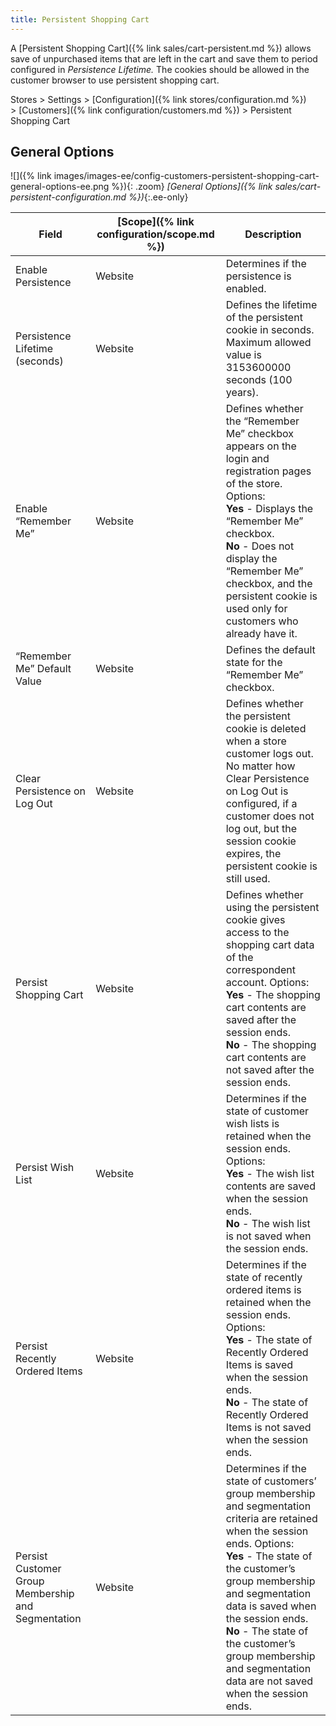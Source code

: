 ```yaml
---
title: Persistent Shopping Cart
---
```


A [Persistent Shopping Cart]({% link sales/cart-persistent.md %}) allows save of unpurchased items that are left in the cart and save them to period configured in _Persistence Lifetime._
The cookies should be allowed in the customer browser to use persistent shopping cart.

Stores > Settings > [Configuration]({% link stores/configuration.md %}) > [Customers]({% link configuration/customers.md %}) > Persistent Shopping Cart

## General Options

![]({% link images/images-ee/config-customers-persistent-shopping-cart-general-options-ee.png %}){: .zoom}
_[General Options]({% link sales/cart-persistent-configuration.md %})_{:.ee-only}

|Field|[Scope]({% link configuration/scope.md %})|Description|
|--- |--- |--- |
|Enable Persistence|Website|Determines if  the persistence is enabled.|
|Persistence Lifetime (seconds)|Website|Defines the lifetime of the persistent cookie in seconds. Maximum allowed value is 3153600000 seconds (100 years).|
|Enable “Remember Me”|Website|Defines whether the “Remember Me” checkbox appears on the login and registration pages of the store. Options: <br/>**Yes** - Displays the “Remember Me” checkbox. <br/>**No** - Does not display the “Remember Me” checkbox, and the persistent cookie is used only for customers who already have it.|
|“Remember Me” Default Value|Website|Defines the default state for the “Remember Me” checkbox.|
|Clear Persistence on Log Out|Website|Defines whether the persistent cookie is deleted when a store customer logs out. No matter how Clear Persistence on Log Out is configured, if a customer does not log out, but the session cookie expires, the persistent cookie is still used.|
|Persist Shopping Cart|Website|Defines whether using the persistent cookie gives access to the shopping cart data of the correspondent account. Options: <br/>**Yes** - The shopping cart contents are saved after the session ends. <br/>**No** - The shopping cart contents are not saved after the session ends.|
|<span class="ee-only">Persist Wish List</span>|Website|Determines if the state of customer wish lists is retained when the session ends. Options: <br/>**Yes** - The wish list contents are saved when the session ends. <br/>**No** - The wish list is not saved when the session ends.|
|<span class="ee-only">Persist Recently Ordered Items</span>|Website|Determines if the state of recently ordered items is retained when the session ends. Options: <br/>**Yes** - The state of Recently Ordered Items is saved when the session ends. <br/>**No** - The state of Recently Ordered Items is not saved when the session ends.|
|<span class="ee-only">Persist Customer Group Membership and Segmentation</span>|Website|Determines if the state of customers’ group membership and segmentation criteria are retained when the session ends. Options: <br/>**Yes** - The state of the customer’s group membership and segmentation data is saved when the session ends. <br/>**No** - The state of the customer’s group membership and segmentation data are not saved when the session ends.|
